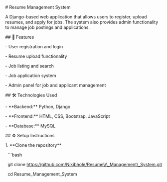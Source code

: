 \# Resume Management System



A Django-based web application that allows users to register, upload resumes, and apply for jobs. The system also provides admin functionality to manage job postings and applications.



\## 🚀 Features

\- User registration and login

\- Resume upload functionality

\- Job listing and search

\- Job application system

\- Admin panel for job and applicant management



\## 🛠️ Technologies Used

\- \*\*Backend:\*\* Python, Django

\- \*\*Frontend:\*\* HTML, CSS, Bootstrap, JavaScript

\- \*\*Database:\*\* MySQL



\## ⚙️ Setup Instructions



1\. \*\*Clone the repository\*\*

&nbsp;  ```bash

&nbsp;  git clone https://github.com/Nikibhole/Resume\\\_Management\_System.git

&nbsp;  cd Resume\_Management\_System




